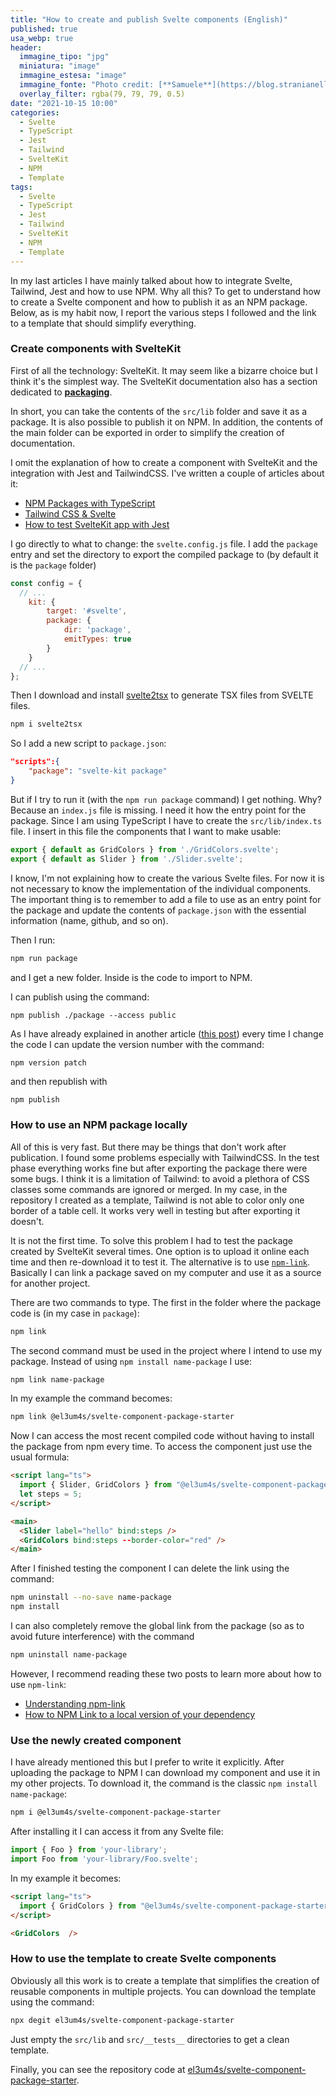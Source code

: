 ```yaml
---
title: "How to create and publish Svelte components (English)"
published: true
usa_webp: true
header:
  immagine_tipo: "jpg"
  miniatura: "image"
  immagine_estesa: "image"
  immagine_fonte: "Photo credit: [**Samuele**](https://blog.stranianelli.com/)"
  overlay_filter: rgba(79, 79, 79, 0.5)
date: "2021-10-15 10:00"
categories:
  - Svelte
  - TypeScript
  - Jest
  - Tailwind
  - SvelteKit
  - NPM
  - Template
tags:
  - Svelte
  - TypeScript
  - Jest
  - Tailwind
  - SvelteKit
  - NPM
  - Template
---
```


In my last articles I have mainly talked about how to integrate Svelte, Tailwind, Jest and how to use NPM. Why all this? To get to understand how to create a Svelte component and how to publish it as an NPM package. Below, as is my habit now, I report the various steps I followed and the link to a template that should simplify everything.

### Create components with SvelteKit

First of all the technology: SvelteKit. It may seem like a bizarre choice but I think it's the simplest way. The SvelteKit documentation also has a section dedicated to [**packaging**](https://kit.svelte.dev/docs#packaging).

In short, you can take the contents of the `src/lib` folder and save it as a package. It is also possible to publish it on NPM. In addition, the contents of the main folder can be exported in order to simplify the creation of documentation.

I omit the explanation of how to create a component with SvelteKit and the integration with Jest and TailwindCSS. I've written a couple of articles about it:

- [NPM Packages with TypeScript](https://blog.stranianelli.com/npm-packages-with-typescript-english/)
- [Tailwind CSS & Svelte](https://blog.stranianelli.com/tailwind-and-svelte-english/)
- [How to test SvelteKit app with Jest](https://blog.stranianelli.com/test-sveltekit-app-with-jest-english/)

I go directly to what to change: the `svelte.config.js` file. I add the `package` entry and set the directory to export the compiled package to (by default it is the `package` folder)

```js
const config = {
  // ...
	kit: {
		target: '#svelte',
		package: {
			dir: 'package',
			emitTypes: true
		}
	}
  // ...
};
```

Then I download and install [svelte2tsx](https://www.npmjs.com/package/svelte2tsx) to generate TSX files from SVELTE files.

```bash
npm i svelte2tsx
```

So I add a new script to `package.json`:

```json
"scripts":{
    "package": "svelte-kit package"
}
```

But if I try to run it (with the `npm run package` command) I get nothing. Why? Because an `index.js` file is missing. I need it how the entry point for the package. Since I am using TypeScript I have to create the `src/lib/index.ts` file. I insert in this file the components that I want to make usable:

```ts
export { default as GridColors } from './GridColors.svelte';
export { default as Slider } from './Slider.svelte'; 
```
I know, I'm not explaining how to create the various Svelte files. For now it is not necessary to know the implementation of the individual components. The important thing is to remember to add a file to use as an entry point for the package and update the contents of `package.json` with the essential information (name, github, and so on).

Then I run:

```bash
npm run package
```

and I get a new folder. Inside is the code to import to NPM.

I can publish using the command:

```
npm publish ./package --access public
```

As I have already explained in another article ([this post](https://blog.stranianelli.com/npm-packages-with-typescript-english/)) every time I change the code I can update the version number with the command:

```bash
npm version patch
```

and then republish with

```
npm publish
```

### How to use an NPM package locally

All of this is very fast. But there may be things that don't work after publication. I found some problems especially with TailwindCSS. In the test phase everything works fine but after exporting the package there were some bugs. I think it is a limitation of Tailwind: to avoid a plethora of CSS classes some commands are ignored or merged. In my case, in the repository I created as a template, Tailwind is not able to color only one border of a table cell. It works very well in testing but after exporting it doesn't.

It is not the first time. To solve this problem I had to test the package created by SvelteKit several times. One option is to upload it online each time and then re-download it to test it. The alternative is to use [`npm-link`](https://docs.npmjs.com/cli/v7/commands/npm-link/). Basically I can link a package saved on my computer and use it as a source for another project.

There are two commands to type. The first in the folder where the package code is (in my case in `package`):

```bash
npm link
```

The second command must be used in the project where I intend to use my package. Instead of using `npm install name-package` I use:

```bash
npm link name-package
```

In my example the command becomes:

```bash
npm link @el3um4s/svelte-component-package-starter
```

Now I can access the most recent compiled code without having to install the package from npm every time. To access the component just use the usual formula:

```html
<script lang="ts">
  import { Slider, GridColors } from "@el3um4s/svelte-component-package-starter";
  let steps = 5;
</script>

<main>
  <Slider label="hello" bind:steps />
  <GridColors bind:steps --border-color="red" />
</main>
```

After I finished testing the component I can delete the link using the command:

```bash
npm uninstall --no-save name-package
npm install 
```

I can also completely remove the global link from the package (so as to avoid future interference) with the command

```bash
npm uninstall name-package
```

However, I recommend reading these two posts to learn more about how to use `npm-link`:

- [Understanding npm-link](https://medium.com/dailyjs/how-to-use-npm-link-7375b6219557)
- [How to NPM Link to a local version of your dependency](https://medium.com/@AidThompsin/how-to-npm-link-to-a-local-version-of-your-dependency-84e82126667a)

### Use the newly created component

I have already mentioned this but I prefer to write it explicitly. After uploading the package to NPM I can download my component and use it in my other projects. To download it, the command is the classic `npm install name-package`:

```bash
npm i @el3um4s/svelte-component-package-starter
```

After installing it I can access it from any Svelte file:

```ts
import { Foo } from 'your-library';
import Foo from 'your-library/Foo.svelte';
```

In my example it becomes:

```html
<script lang="ts">
  import { GridColors } from "@el3um4s/svelte-component-package-starter";
</script>

<GridColors  />
```

### How to use the template to create Svelte components

Obviously all this work is to create a template that simplifies the creation of reusable components in multiple projects. You can download the template using the command:

```bash
npx degit el3um4s/svelte-component-package-starter
```

Just empty the `src/lib` and `src/__tests__` directories to get a clean template.

Finally, you can see the repository code at [el3um4s/svelte-component-package-starter](https://github.com/el3um4s/svelte-component-package-starter).
